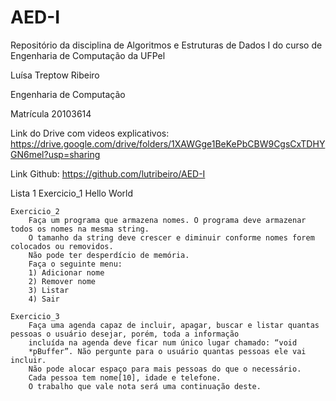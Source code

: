 # AED-I
Repositório da disciplina de Algoritmos e Estruturas de Dados I do curso de Engenharia de Computação da UFPel

Luísa Treptow Ribeiro

Engenharia de Computação 

Matrícula 20103614


Link do Drive com videos explicativos: https://drive.google.com/drive/folders/1XAWGge1BeKePbCBW9CgsCxTDHYGN6mel?usp=sharing


Link Github: https://github.com/lutribeiro/AED-I

Lista 1
    Exercicio_1
        Hello World
    
    Exercicio_2
        Faça um programa que armazena nomes. O programa deve armazenar todos os nomes na mesma string.
        O tamanho da string deve crescer e diminuir conforme nomes forem colocados ou removidos. 
        Não pode ter desperdício de memória.
        Faça o seguinte menu:
        1) Adicionar nome
        2) Remover nome
        3) Listar
        4) Sair 
    
    Exercicio_3
        Faça uma agenda capaz de incluir, apagar, buscar e listar quantas pessoas o usuário desejar, porém, toda a informação
        incluída na agenda deve ficar num único lugar chamado: “void
        *pBuffer”. Não pergunte para o usuário quantas pessoas ele vai incluir.
        Não pode alocar espaço para mais pessoas do que o necessário.
        Cada pessoa tem nome[10], idade e telefone.
        O trabalho que vale nota será uma continuação deste.
